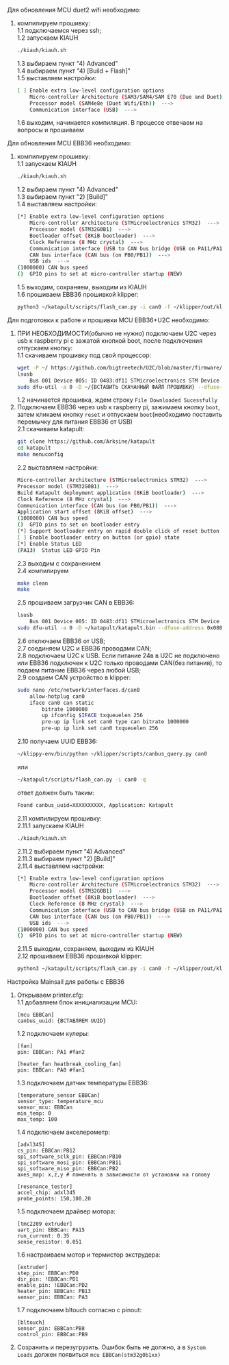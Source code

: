 Для обновления MCU duet2 wifi необходимо:  

1. компилируем прошивку:  
    1.1 подключаемся через ssh;  
    1.2 запускаем KIAUH  
    ```bash  
    ./kiauh/kiauh.sh
    ```  
    1.3 выбираем пункт "4) Advanced"  
    1.4 выбираем пункт "4) [Build + Flash]"  
    1.5 выставляем настройки:  
    ```bash  
    [ ] Enable extra low-level configuration options
        Micro-controller Architecture (SAM3/SAM4/SAM E70 (Due and Duet))  --->
        Processor model (SAM4e8e (Duet Wifi/Eth))  --->
        Communication interface (USB)  --->
    ```  
    1.6 выходим, начинается компиляция. В процессе отвечаем на вопросы и прошиваем  

Для обновления MCU EBB36 необходимо:  

1. компилируем прошивку:  
    1.1 запускаем KIAUH  
    ```bash 
    ./kiauh/kiauh.sh
    ```  
    1.2 выбираем пункт "4) Advanced"  
    1.3 выбираем пункт "2) [Build]"  
    1.4 выставляем настройки:  
    ```bash
    [*] Enable extra low-level configuration options
        Micro-controller Architecture (STMicroelectronics STM32)  --->
        Processor model (STM32G0B1)  --->
        Bootloader offset (8KiB bootloader)  --->
        Clock Reference (8 MHz crystal)  --->
        Communication interface (USB to CAN bus bridge (USB on PA11/PA12))  --->
        CAN bus interface (CAN bus (on PB0/PB1))  --->
        USB ids  --->
    (1000000) CAN bus speed
    ()  GPIO pins to set at micro-controller startup (NEW)
    ```  
    1.5 выходим, сохраняем, выходим из KIAUH  
    1.6 прошиваем EBB36 прошивкой klipper:  
    ```bash
    python3 ~/katapult/scripts/flash_can.py -i can0 -f ~/klipper/out/klipper.bin -u {ВСТАВЛЯЕМ UUID}
    ```

Для подготовки к работе и прошивки MCU EBB36+U2C необходимо:  

1. ПРИ НЕОБХОДИМОСТИ(обычно не нужно) подключаем U2C через usb к raspberry pi с зажатой кнопкой boot, после подключения отпускаем кнопку:  
    1.1 скачиваем прошивку под свой процессор:  
    ```bash
    wget -P ~/ https://github.com/bigtreetech/U2C/blob/master/firmware/{ВСТАВИТЬ НЕОБХОДИМЫЙ ФАЙЛ ПРОШИВКИ}
    lsusb
        Bus 001 Device 005: ID 0483:df11 STMicroelectronics STM Device in DFU Mode
    sudo dfu-util -a 0 -D ~/{ВСТАВИТЬ СКАЧАННЫЙ ФАЙЛ ПРОШИВКИ} --dfuse-address 0x08000000:force:mass-erase:leave -d {ВСТАВИТЬ ID ИЗ КОМАНДЫ lsusb}
    ```  
    1.2 начинается прошивка, ждем строку ```File Downloaded Sucessfully```  
2. Подключаем EBB36 через usb к raspberry pi, зажимаем кнопку ```boot```, затем кликаем кнопку ```reset``` и отпускаем ```boot```(необходимо поставить перемычку для питания EBB36 от USB)  
    2.1 скачиваем katapult:  
    ```bash
    git clone https://github.com/Arksine/katapult
    cd katapult
    make menuconfig
    ```
    2.2 выставляем настройки:  
    ```bash
    Micro-controller Architecture (STMicroelectronics STM32)  --->
    Processor model (STM32G0B1)  --->
    Build Katapult deployment application (8KiB bootloader)  --->
    Clock Reference (8 MHz crystal)  --->
    Communication interface (CAN bus (on PB0/PB1))  --->
    Application start offset (8KiB offset)  --->
    (1000000) CAN bus speed
    ()  GPIO pins to set on bootloader entry
    [*] Support bootloader entry on rapid double click of reset button
    [ ] Enable bootloader entry on button (or gpio) state
    [*] Enable Status LED
    (PA13)  Status LED GPIO Pin
    ```  
    2.3 выходим с сохранением  
    2.4 компилируем  
    ```bash
    make clean
    make
    ```  
    2.5 прошиваем загрузчик CAN в EBB36:
    ```bash
    lsusb
        Bus 001 Device 005: ID 0483:df11 STMicroelectronics STM Device in DFU Mode
    sudo dfu-util -a 0 -D ~/katapult/katapult.bin --dfuse-address 0x08000000:force:mass-erase:leave -d {ВСТАВИТЬ ID ИЗ КОМАНДЫ lsusb}
    ```  
    2.6 отключаем EBB36 от USB;  
    2.7 соединяем U2C и EBB36 проводами CAN;  
    2.8 подключаем U2C к USB. Если питание 24в в U2C не подключено или EBB36 подключен к U2C только проводами CAN(без питания), то подаем питание EBB36 через любой USB;  
    2.9 создаем CAN устройство в klipper:  
    ```bash
    sudo nano /etc/network/interfaces.d/can0
        allow-hotplug can0
        iface can0 can static
            bitrate 1000000
            up ifconfig $IFACE txqueuelen 256
            pre-up ip link set can0 type can bitrate 1000000
            pre-up ip link set can0 txqueuelen 256

    ```  
    2.10 получаем UUID EBB36:  
    ```bash
    ~/klippy-env/bin/python ~/klipper/scripts/canbus_query.py can0
    ```
    или  
    ```bash
    ~/katapult/scripts/flash_can.py -i can0 -q
    ```  
    ответ должен быть таким:  
    ```bash
    Found canbus_uuid=XXXXXXXXXX, Application: Katapult
    ```  
    2.11 компилируем прошивку:   
    2.11.1 запускаем KIAUH  
    ```bash 
    ./kiauh/kiauh.sh
    ```  
    2.11.2 выбираем пункт "4) Advanced"  
    2.11.3 выбираем пункт "2) [Build]"  
    2.11.4 выставляем настройки:  
    ```bash
    [*] Enable extra low-level configuration options
        Micro-controller Architecture (STMicroelectronics STM32)  --->
        Processor model (STM32G0B1)  --->
        Bootloader offset (8KiB bootloader)  --->
        Clock Reference (8 MHz crystal)  --->
        Communication interface (USB to CAN bus bridge (USB on PA11/PA12))  --->
        CAN bus interface (CAN bus (on PB0/PB1))  --->
        USB ids  --->
    (1000000) CAN bus speed
    ()  GPIO pins to set at micro-controller startup (NEW)
    ```  
    2.11.5 выходим, сохраняем, выходим из KIAUH  
    2.12 прошиваем EBB36 прошивкой klipper:  
    ```bash
    python3 ~/katapult/scripts/flash_can.py -i can0 -f ~/klipper/out/klipper.bin -u {ВСТАВЛЯЕМ UUID}
    ```  

Настройка Mainsail для работы с EBB36  

1. Открываем printer.cfg:  
    1.1 добавляем блок инициализации MCU:  
    ```
    [mcu EBBCan]
    canbus_uuid: {ВСТАВЛЯЕМ UUID}
    ```  
    1.2 подключаем кулеры:  
    ```
    [fan]
    pin: EBBCan: PA1 #fan2

    [heater_fan heatbreak_cooling_fan]
    pin: EBBCan: PA0 #fan1
    ```  
    1.3 подключаем датчик температуры EBB36:  
    ```
    [temperature_sensor EBBCan]
    sensor_type: temperature_mcu
    sensor_mcu: EBBCan
    min_temp: 0
    max_temp: 100
    ```  
    1.4 подключаем акселерометр:  
    ```
    [adxl345]
    cs_pin: EBBCan:PB12
    spi_software_sclk_pin: EBBCan:PB10
    spi_software_mosi_pin: EBBCan:PB11
    spi_software_miso_pin: EBBCan:PB2
    axes_map: x,z,y # поменять в зависимости от установки на голову

    [resonance_tester]
    accel_chip: adxl345
    probe_points: 150,100,20
    ```  
    1.5 подключаем драйвер мотора:  
    ```
    [tmc2209 extruder]
    uart_pin: EBBCan: PA15
    run_current: 0.35
    sense_resistor: 0.051
    ```  
    1.6 настраиваем мотор и термистор экструдера:  
    ```
    [extruder]
    step_pin: EBBCan:PD0
    dir_pin: !EBBCan:PD1
    enable_pin: !EBBCan:PD2
    heater_pin: EBBCan: PB13
    sensor_pin: EBBCan: PA3
    ```  
    1.7 подключаем bltouch согласно с pinout:  
    ```
    [bltouch]
    sensor_pin: EBBCan:PB8
    control_pin: EBBCan:PB9
    ```  
2. Созранить и перезугрузить. Ошибок быть не должно, а в ```System Loads``` должен появиться ```mcu EBBCan(stm32g0b1xx)```  
